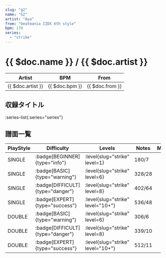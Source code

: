 ```yaml
---
slug: "g2"
name: "G2"
artist: "Aya"
from: "beatmania IIDX 6th style"
bpm: 170
series:
  - "strike"
---
```


# {{ $doc.name }} / {{ $doc.artist }}

|Artist|BPM|From|
|------|---|----|
|{{ $doc.artist }}|{{ $doc.bpm }}|{{ $doc.from }}|

## 収録タイトル

:series-list{:series="series"}

## 譜面一覧

|PlayStyle|Difficulty|Levels|Notes|Movie|
|---------|----------|------|-----|-----|
|SINGLE| :badge[BEGINNER]{type="info"}|<div class="field is-grouped is-grouped-multiline"> :level{slug="strike" level=1}</div>|180/7||
|SINGLE| :badge[BASIC]{type="warning"}|<div class="field is-grouped is-grouped-multiline"> :level{slug="strike" level=6}</div>|328/28||
|SINGLE| :badge[DIFFICULT]{type="danger"}|<div class="field is-grouped is-grouped-multiline"> :level{slug="strike" level=8}</div>|402/64||
|SINGLE| :badge[EXPERT]{type="success"}|<div class="field is-grouped is-grouped-multiline"> :level{slug="strike" level="10+"}</div>|536/48||
|DOUBLE| :badge[BASIC]{type="warning"}|<div class="field is-grouped is-grouped-multiline"> :level{slug="strike" level=6}</div>|306/6||
|DOUBLE| :badge[DIFFICULT]{type="danger"}|<div class="field is-grouped is-grouped-multiline"> :level{slug="strike" level=8}</div>|339/10||
|DOUBLE| :badge[EXPERT]{type="success"}|<div class="field is-grouped is-grouped-multiline"> :level{slug="strike" level="10+"}</div>|512/11||
